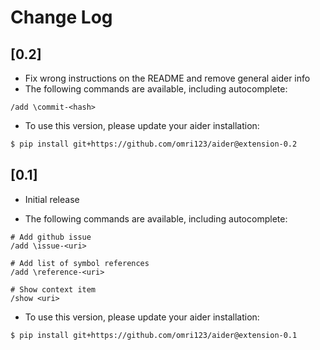 # Change Log

## [0.2]

- Fix wrong instructions on the README and remove general aider info
- The following commands are available, including autocomplete:

```
/add \commit-<hash>
```

- To use this version, please update your aider installation:

```bash
$ pip install git+https://github.com/omri123/aider@extension-0.2
```

## [0.1]

- Initial release

- The following commands are available, including autocomplete:

```
# Add github issue
/add \issue-<uri>

# Add list of symbol references
/add \reference-<uri>

# Show context item
/show <uri>
```

- To use this version, please update your aider installation:

```bash
$ pip install git+https://github.com/omri123/aider@extension-0.1
```
